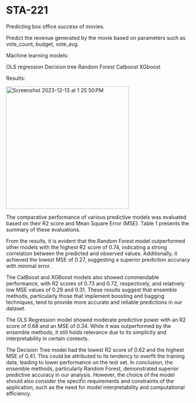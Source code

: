 # STA-221
Predicting box office success of movies. 

Predict the revenue generated by the movie based on parameters such as vote_count, budget, vote_avg.

Machine learning models:

OLS regression
Decision tree
Random Forest
Catboost
XGboost

Results:


<img width="334" alt="Screenshot 2023-12-13 at 1 25 50 PM" src="https://github.com/Ruthuvikas/STA-221/assets/43813488/fe079a0b-c88e-49a6-b8b5-29fdc7448e67">


The comparative performance of various predictive models was evaluated based on their R2 score
and Mean Square Error (MSE). Table 1 presents the summary of these evaluations.

From the results, it is evident that the Random Forest model outperformed other models with the
highest R2 score of 0.74, indicating a strong correlation between the predicted and observed values.
Additionally, it achieved the lowest MSE of 0.27, suggesting a superior prediction accuracy with
minimal error.

The CatBoost and XGBoost models also showed commendable performance, with R2 scores of
0.73 and 0.72, respectively, and relatively low MSE values of 0.29 and 0.31. These results suggest
that ensemble methods, particularly those that implement boosting and bagging techniques, tend to
provide more accurate and reliable predictions in our dataset.

The OLS Regression model showed moderate predictive power with an R2 score of 0.68 and an
MSE of 0.34. While it was outperformed by the ensemble methods, it still holds relevance due to its
simplicity and interpretability in certain contexts.

The Decision Tree model had the lowest R2 score of 0.62 and the highest MSE of 0.41. This could
be attributed to its tendency to overfit the training data, leading to lower performance on the test set.
In conclusion, the ensemble methods, particularly Random Forest, demonstrated superior predictive
accuracy in our analysis. However, the choice of the model should also consider the specific
requirements and constraints of the application, such as the need for model interpretability and computational
efficiency.


